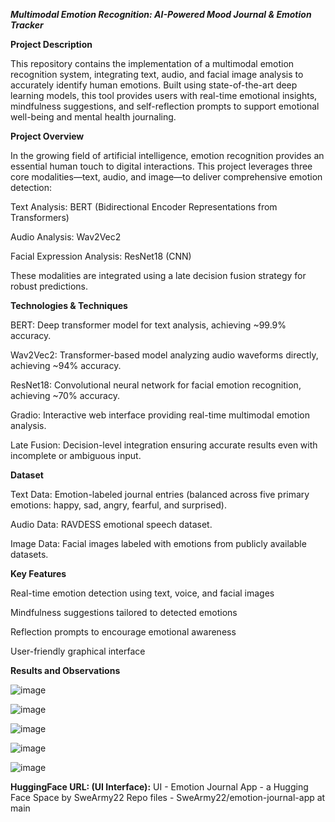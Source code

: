 ***Multimodal Emotion Recognition: AI-Powered Mood Journal & Emotion Tracker***

**Project Description**

This repository contains the implementation of a multimodal emotion recognition system, integrating text, audio, and facial image analysis to accurately identify human emotions. Built using state-of-the-art deep learning models, this tool provides users with real-time emotional insights, mindfulness suggestions, and self-reflection prompts to support emotional well-being and mental health journaling.

**Project Overview**

In the growing field of artificial intelligence, emotion recognition provides an essential human touch to digital interactions. This project leverages three core modalities—text, audio, and image—to deliver comprehensive emotion detection:

Text Analysis: BERT (Bidirectional Encoder Representations from Transformers)

Audio Analysis: Wav2Vec2

Facial Expression Analysis: ResNet18 (CNN)

These modalities are integrated using a late decision fusion strategy for robust predictions.

**Technologies & Techniques**

BERT: Deep transformer model for text analysis, achieving ~99.9% accuracy.

Wav2Vec2: Transformer-based model analyzing audio waveforms directly, achieving ~94% accuracy.

ResNet18: Convolutional neural network for facial emotion recognition, achieving ~70% accuracy.

Gradio: Interactive web interface providing real-time multimodal emotion analysis.

Late Fusion: Decision-level integration ensuring accurate results even with incomplete or ambiguous input.

**Dataset**

Text Data: Emotion-labeled journal entries (balanced across five primary emotions: happy, sad, angry, fearful, and surprised).

Audio Data: RAVDESS emotional speech dataset.

Image Data: Facial images labeled with emotions from publicly available datasets.

**Key Features**

Real-time emotion detection using text, voice, and facial images

Mindfulness suggestions tailored to detected emotions

Reflection prompts to encourage emotional awareness

User-friendly graphical interface


**Results and Observations**

![image](https://github.com/user-attachments/assets/34d1f562-7db5-4708-a77d-fa6253ec68ef)

![image](https://github.com/user-attachments/assets/79b790d9-ee62-4d17-8fe8-a450bbf41248)

![image](https://github.com/user-attachments/assets/4ee098a7-0f29-457a-8fe8-36e07bce280f)

![image](https://github.com/user-attachments/assets/73d93eca-1ba6-47ed-aa90-189104a4a5f7)

![image](https://github.com/user-attachments/assets/3ea8594d-1078-4910-9ee7-065f2d44edf4)

**HuggingFace URL: (UI Interface):**
UI - Emotion Journal App - a Hugging Face Space by SweArmy22
Repo files - SweArmy22/emotion-journal-app at main







